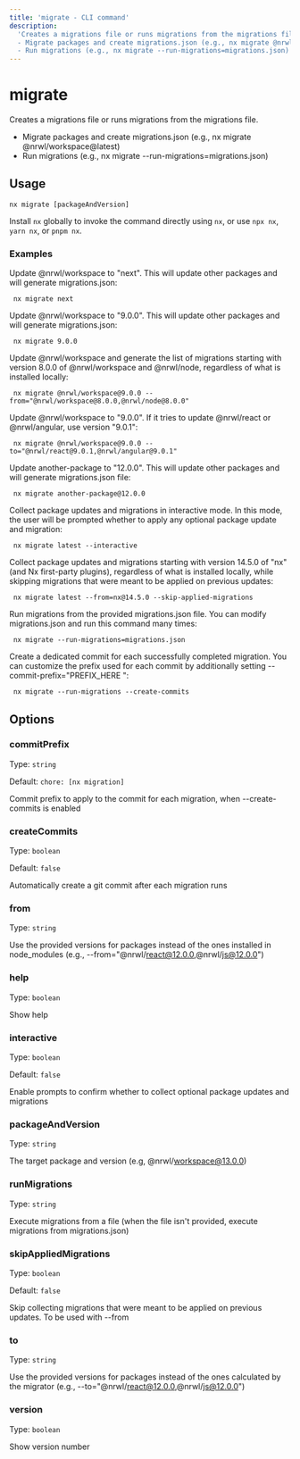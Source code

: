 ```yaml
---
title: 'migrate - CLI command'
description:
  'Creates a migrations file or runs migrations from the migrations file.
  - Migrate packages and create migrations.json (e.g., nx migrate @nrwl/workspace@latest)
  - Run migrations (e.g., nx migrate --run-migrations=migrations.json)'
---
```


# migrate

Creates a migrations file or runs migrations from the migrations file.

- Migrate packages and create migrations.json (e.g., nx migrate @nrwl/workspace@latest)
- Run migrations (e.g., nx migrate --run-migrations=migrations.json)

## Usage

```shell
nx migrate [packageAndVersion]
```

Install `nx` globally to invoke the command directly using `nx`, or use `npx nx`, `yarn nx`, or `pnpm nx`.

### Examples

Update @nrwl/workspace to "next". This will update other packages and will generate migrations.json:

```shell
 nx migrate next
```

Update @nrwl/workspace to "9.0.0". This will update other packages and will generate migrations.json:

```shell
 nx migrate 9.0.0
```

Update @nrwl/workspace and generate the list of migrations starting with version 8.0.0 of @nrwl/workspace and @nrwl/node, regardless of what is installed locally:

```shell
 nx migrate @nrwl/workspace@9.0.0 --from="@nrwl/workspace@8.0.0,@nrwl/node@8.0.0"
```

Update @nrwl/workspace to "9.0.0". If it tries to update @nrwl/react or @nrwl/angular, use version "9.0.1":

```shell
 nx migrate @nrwl/workspace@9.0.0 --to="@nrwl/react@9.0.1,@nrwl/angular@9.0.1"
```

Update another-package to "12.0.0". This will update other packages and will generate migrations.json file:

```shell
 nx migrate another-package@12.0.0
```

Collect package updates and migrations in interactive mode. In this mode, the user will be prompted whether to apply any optional package update and migration:

```shell
 nx migrate latest --interactive
```

Collect package updates and migrations starting with version 14.5.0 of "nx" (and Nx first-party plugins), regardless of what is installed locally, while skipping migrations that were meant to be applied on previous updates:

```shell
 nx migrate latest --from=nx@14.5.0 --skip-applied-migrations
```

Run migrations from the provided migrations.json file. You can modify migrations.json and run this command many times:

```shell
 nx migrate --run-migrations=migrations.json
```

Create a dedicated commit for each successfully completed migration. You can customize the prefix used for each commit by additionally setting --commit-prefix="PREFIX_HERE ":

```shell
 nx migrate --run-migrations --create-commits
```

## Options

### commitPrefix

Type: `string`

Default: `chore: [nx migration] `

Commit prefix to apply to the commit for each migration, when --create-commits is enabled

### createCommits

Type: `boolean`

Default: `false`

Automatically create a git commit after each migration runs

### from

Type: `string`

Use the provided versions for packages instead of the ones installed in node_modules (e.g., --from="@nrwl/react@12.0.0,@nrwl/js@12.0.0")

### help

Type: `boolean`

Show help

### interactive

Type: `boolean`

Default: `false`

Enable prompts to confirm whether to collect optional package updates and migrations

### packageAndVersion

Type: `string`

The target package and version (e.g, @nrwl/workspace@13.0.0)

### runMigrations

Type: `string`

Execute migrations from a file (when the file isn't provided, execute migrations from migrations.json)

### skipAppliedMigrations

Type: `boolean`

Default: `false`

Skip collecting migrations that were meant to be applied on previous updates. To be used with --from

### to

Type: `string`

Use the provided versions for packages instead of the ones calculated by the migrator (e.g., --to="@nrwl/react@12.0.0,@nrwl/js@12.0.0")

### version

Type: `boolean`

Show version number
